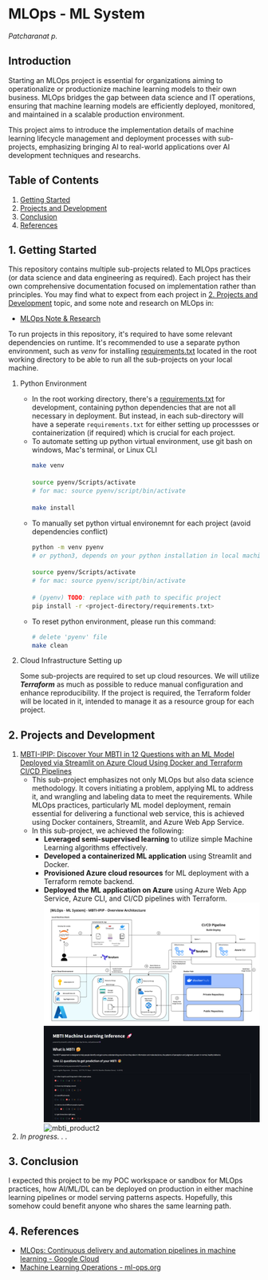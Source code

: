 # MLOps - ML System
*Patcharanat p.*

## Introduction
Starting an MLOps project is essential for organizations aiming to operationalize or productionize machine learning models to their own business. MLOps bridges the gap between data science and IT operations, ensuring that machine learning models are efficiently deployed, monitored, and maintained in a scalable production environment.

This project aims to introduce the implementation details of machine learning lifecycle management and deployment processes with sub-projects, emphasizing bringing AI to real-world applications over AI development techniques and researchs.

## Table of Contents
1. [Getting Started](#1-getting-started)
2. [Projects and Development](#2-projects-and-development)
3. [Conclusion](#3-conclusion)
4. [References](#4-references)

## 1. Getting Started
This repository contains multiple sub-projects related to MLOps practices (or data science and data engineering as required). Each project has their own comprehensive documentation focused on implementation rather than principles. You may find what to expect from each project in [2. Projects and Development](#2-projects-and-development) topic, and some note and research on MLOps in:
- [MLOps Note & Research](./docs/mlops_principle.md)

To run projects in this repository, it's required to have some relevant dependencies on runtime. It's recommended to use a separate python environment, such as *venv* for installing [requirements.txt](requirements.txt) located in the root working directory to be able to run all the sub-projects on your local machine.

1. Python Environment
    - In the root working directory, there's a [requirements.txt](requirements.txt) for development, containing python dependencies that are not all necessary in deployment. But instead, in each sub-directory will have a seperate `requirements.txt` for either setting up processses or containerization (if required) which is crucial for each project.
    - To automate setting up python virtual environment, use git bash on windows, Mac's terminal, or Linux CLI
        ```bash
        make venv

        source pyenv/Scripts/activate
        # for mac: source pyenv/script/bin/activate

        make install
        ```
    - To manually set python virtual environemnt for each project (avoid dependencies conflict)
        ```bash
        python -m venv pyenv
        # or python3, depends on your python installation in local machine

        source pyenv/Scripts/activate
        # for mac: source pyenv/script/bin/activate

        # (pyenv) TODO: replace with path to specific project
        pip install -r <project-directory/requirements.txt>
        ```
    - To reset python environment, please run this command:
        ```bash
        # delete 'pyenv' file
        make clean
        ```
2. Cloud Infrastructure Setting up
    
    Some sub-projects are required to set up cloud resources. We will utilize ***Terraform*** as much as possible to reduce manual configuration and enhance reproducibility. If the project is required, the Terraform folder will be located in it, intended to manage it as a resource group for each project.

## 2. Projects and Development
1. [MBTI-IPIP: Discover Your MBTI in 12 Questions with an ML Model Deployed via Streamlit on Azure Cloud Using Docker and Terraform CI/CD Pipelines](./mbti_ipip/README.md)
    - This sub-project emphasizes not only MLOps but also data science methodology. It covers initiating a problem, applying ML to address it, and wrangling and labeling data to meet the requirements. While MLOps practices, particularly ML model deployment, remain essential for delivering a functional web service, this is achieved using Docker containers, Streamlit, and Azure Web App Service.
    - In this sub-project, we achieved the following:
        - **Leveraged semi-supervised learning** to utilize simple Machine Learning algorithms effectively.
        - **Developed a containerized ML application** using Streamlit and Docker.
        - **Provisioned Azure cloud resources** for ML deployment with a Terraform remote backend.
        - **Deployed the ML application on Azure** using Azure Web App Service, Azure CLI, and CI/CD pipelines with Terraform.
    ![mbti_ipip_kmlops_overview](./mbti_ipip/docs/kmlops_overview.png)
    ![mbti_product1](./mbti_ipip/docs/mbti_product1.png)
    ![mbti_product2](./mbti_ipip/docs/mbti_product2.png)
2. *In progress. . .*

## 3. Conclusion
I expected this project to be my POC workspace or sandbox for MLOps practices, how AI/ML/DL can be deployed on production in either machine learning pipelines or model serving patterns aspects. Hopefully, this somehow could benefit anyone who shares the same learning path.

## 4. References
- [MLOps: Continuous delivery and automation pipelines in machine learning - Google Cloud](https://cloud.google.com/architecture/mlops-continuous-delivery-and-automation-pipelines-in-machine-learning#top_of_page)
- [Machine Learning Operations - ml-ops.org](https://ml-ops.org/)